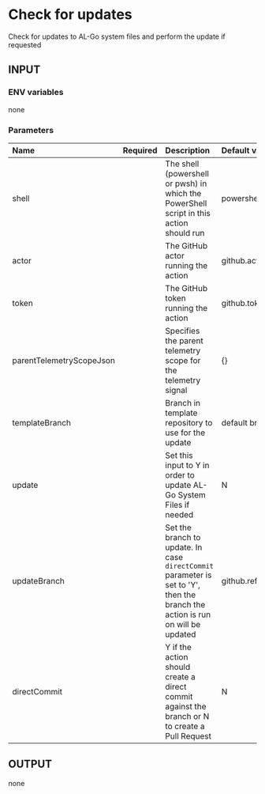 # Check for updates
Check for updates to AL-Go system files and perform the update if requested

## INPUT

### ENV variables
none

### Parameters
| Name | Required | Description | Default value |
| :-- | :-: | :-- | :-- |
| shell | | The shell (powershell or pwsh) in which the PowerShell script in this action should run | powershell |
| actor | | The GitHub actor running the action | github.actor |
| token | | The GitHub token running the action | github.token |
| parentTelemetryScopeJson | | Specifies the parent telemetry scope for the telemetry signal | {} |
| templateBranch | | Branch in template repository to use for the update | default branch |
| update | | Set this input to Y in order to update AL-Go System Files if needed | N |
| updateBranch | | Set the branch to update. In case `directCommit` parameter is set to 'Y', then the branch the action is run on will be updated | github.ref_name |
| directCommit | | Y if the action should create a direct commit against the branch or N to create a Pull Request | N |

## OUTPUT
none
